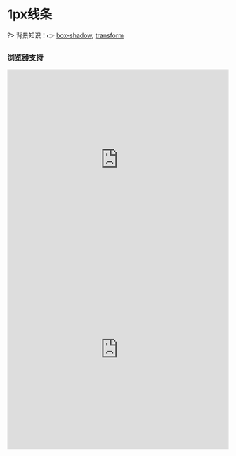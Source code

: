 
# 1px线条

?> 背景知识：:point_right: [box-shadow](https://developer.mozilla.org/zh-CN/docs/Web/CSS/box-shadow), [transform](https://developer.mozilla.org/zh-CN/docs/Web/CSS/transform)

<vuep template="#one-pixel-line"></vuep>

<script v-pre type="text/x-template" id="one-pixel-line">
<style>
  main {
    width: 100%;
  }
  div {
    display: flex;
    justify-content: space-around;
    align-items: center;
    flex-wrap: wrap;
  }
  div > h5 {
    width: 229px;
  }
  div > span {
    width: 229px;
    position: relative;
  }
  div > span::after {
    content: '';
    width: 229px;
    position: absolute;
    bottom: 0; left: 0;
  }
  div:nth-of-type(1) span::after {
    box-shadow: 0 0 0 1px;
    transform: scaleY(.5) translateZ(0);
  }
  div:nth-of-type(1) span::after {
    /* @media (min-resolution: 2dppx) {
      box-shadow: 0 0 0 .5px;
    }
    @media (min-resolution: 3dppx) {
      box-shadow: 0 0 0 .333333px;
    } */
  }
  @media (min-resolution: 2dppx) {
    main > div.one-pixel-line:nth-of-type(1) span::after {
      box-shadow: 0 0 0 .5px;
    }
  }
  @media (min-resolution: 3dppx) {
    main > div.one-pixel-line:nth-of-type(1) span::after {
      box-shadow: 0 0 0 .333333px;
    }
  }
</style>
<template>
  <main class="main">
    <div class="one-pixel-line">
      <h5>1️⃣ box-shadow</h5>
      <span></span>
    </div>
  </main>
</template>
<script>
</script>
</script>

### 浏览器支持

<iframe src="https://caniuse.bitsofco.de/embed/index.html?feat=css-boxshadow&amp;periods=future_1,current,past_1,past_2,past_3&amp;accessible-colours=false" frameborder="0" width="100%" height="409px"></iframe>

<iframe src="https://caniuse.bitsofco.de/embed/index.html?feat=transforms3d&amp;periods=future_1,current,past_1,past_2,past_3&amp;accessible-colours=false" frameborder="0" width="100%" height="453px"></iframe>
